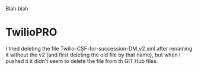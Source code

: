 Blah blah
# TwilioPRO
I tried deleting the file Twilio-CSF-for-succession-DM_v2.xml after renaming it without the v2 (and first deleting the old
file by that name), but when I pushed it it didn't seem to delete the file from th GIT Hub files.
